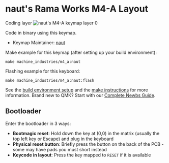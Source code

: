 # naut's Rama Works M4-A Layout

Coding layer
![naut's M4-A keymap layer 0](https://i.imgur.com/cTQUHy9.jpg)

Code in binary using this keymap.

* Keymap Maintainer: [naut](https://github.com/nautxx)

Make example for this keymap (after setting up your build environment):

    make machine_industries/m4_a:naut

Flashing example for this keyboard:

    make machine_industries/m4_a:naut:flash

See the [build environment setup](https://docs.qmk.fm/#/getting_started_build_tools) and the [make instructions](https://docs.qmk.fm/#/getting_started_make_guide) for more information. Brand new to QMK? Start with our [Complete Newbs Guide](https://docs.qmk.fm/#/newbs).

## Bootloader

Enter the bootloader in 3 ways:

* **Bootmagic reset**: Hold down the key at (0,0) in the matrix (usually the top left key or Escape) and plug in the keyboard
* **Physical reset button**: Briefly press the button on the back of the PCB - some may have pads you must short instead
* **Keycode in layout**: Press the key mapped to `RESET` if it is available
